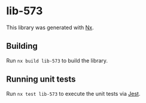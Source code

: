 # lib-573

This library was generated with [Nx](https://nx.dev).

## Building

Run `nx build lib-573` to build the library.

## Running unit tests

Run `nx test lib-573` to execute the unit tests via [Jest](https://jestjs.io).
